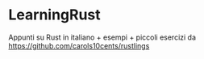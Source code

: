 # LearningRust
Appunti su Rust in italiano + esempi + piccoli esercizi da https://github.com/carols10cents/rustlings

